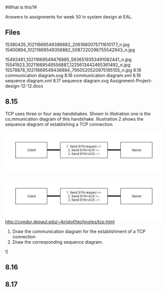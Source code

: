 #What is this?#

Answers to assignments for week 50 in system design at EAL.

## Files ##

15380435_10211669549396883_2061680075711610177_n.jpg
15400894_10211669549356882_5087220298755542943_n.jpg

15492481_10211669549476885_5836519353491082441_n.jpg
15541923_10211669549556887_1225613442465361492_n.jpg
15578878_10211669549436884_7950520520975195155_n.jpg
8.16 communication diagram.svg
8.16 communication diagram.xml
8.16 sequence diagram.xml
8.17  sequence diagram.svg
Assignment-Project-design-12-12.docx

## 8.15 ##

TCP uses three or four way handshakes. Shown in illistration one is the
co,mmunication diagram of this handshake. Illustration 2 shows the
sequence diagram of establishing a TCP connection.

![Illustration 1: Initial TCP handshake communication diagram](15492084_10211669549516886_5001581903222827985_n.jpg)

![Illustration 2 Initial TCP handshake sequence diagram](15492084_10211669549516886_5001581903222827985_n.jpg)
http://condor.depaul.edu/~jkristof/technotes/tcp.html
1. Draw the communication diagram for the establishment of a TCP connection
2. Draw the corresponding sequence diagram.

![

## 8.16 ##

## 8.17 ##
